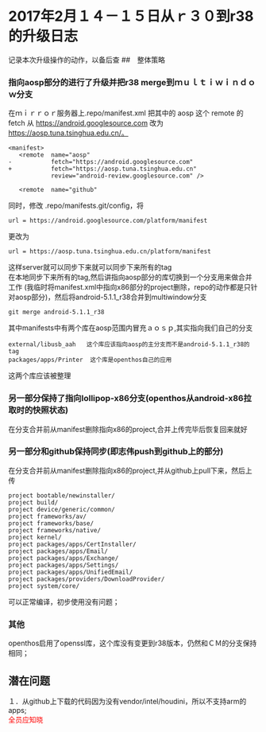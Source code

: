 # 2017年2月１４－１５日从ｒ３０到r38的升级日志
记录本次升级操作的动作，以备后查
##　整体策略
### 指向aosp部分的进行了升级并把r38 merge到ｍｕｌｔｉｗｉｎｄｏｗ分支  
在ｍｉｒｒｏｒ服务器上.repo/manifest.xml 把其中的 aosp 这个 remote 的 fetch 从 
https://android.googlesource.com 改为 https://aosp.tuna.tsinghua.edu.cn/。
```
<manifest>
   <remote  name="aosp"
-           fetch="https://android.googlesource.com"
+           fetch="https://aosp.tuna.tsinghua.edu.cn"
            review="android-review.googlesource.com" />

   <remote  name="github"
```
同时，修改 .repo/manifests.git/config，将
```
url = https://android.googlesource.com/platform/manifest
```
更改为
```
url = https://aosp.tuna.tsinghua.edu.cn/platform/manifest
```
这样server就可以同步下来就可以同步下来所有的tag  
在本地同步下来所有的tag,然后讲指向aosp部分的库切换到一个分支用来做合并工作
(我临时将manifest.xml中指向x86部分的project删除，repo的动作都是只针对aosp部分)，然后将android-5.1.1_r38合并到multiwindow分支
```
git merge android-5.1.1_r38
```
其中manifests中有两个库在aosp范围内冒充ａｏｓｐ,其实指向我们自己的分支
```
external/libusb_aah   这个库应该指向aosp的主分支而不是android-5.1.1_r38的tag
packages/apps/Printer  这个库是openthos自己的应用
```
这两个库应该被整理

### 另一部分保持了指向lollipop-x86分支(openthos从android-x86拉取时的快照状态)  
在分支合并前从manifest删除指向x86的project,合并上传完毕后恢复回来就好
### 另一部分和github保持同步(即志伟push到github上的部分)
在分支合并前从manifest删除指向x86的project,并从github上pull下来，然后上传
```
project bootable/newinstaller/
project build/
project device/generic/common/
project frameworks/av/
project frameworks/base/
project frameworks/native/
project kernel/
project packages/apps/CertInstaller/
project packages/apps/Email/
project packages/apps/Exchange/
project packages/apps/Settings/
project packages/apps/UnifiedEmail/
project packages/providers/DownloadProvider/
project system/core/ 
```
可以正常编译，初步使用没有问题；
### 其他
openthos启用了openssl库，这个库没有变更到r38版本，仍然和ＣＭ的分支保持相同；
## 潜在问题
１．从github上下载的代码因为没有vendor/intel/houdini，所以不支持arm的apps;  
<font color=red>全员应知晓</font>
